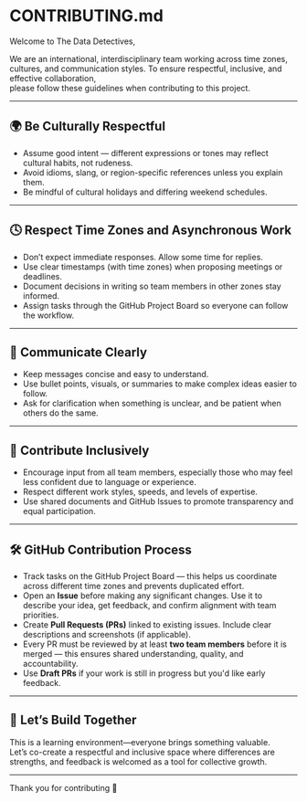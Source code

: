 # CONTRIBUTING.md

Welcome to The Data Detectives,

We are an international, interdisciplinary team working across time zones, cultures,
and communication styles. To ensure respectful, inclusive, and effective collaboration,  
please follow these guidelines when contributing to this project.

---

## 🌍 Be Culturally Respectful

- Assume good intent — different expressions or tones may reflect cultural habits,
not rudeness.  
- Avoid idioms, slang, or region-specific references unless you explain them.  
- Be mindful of cultural holidays and differing weekend schedules.  

---

## 🕓 Respect Time Zones and Asynchronous Work

- Don’t expect immediate responses. Allow some time for replies.  
- Use clear timestamps (with time zones) when proposing meetings or deadlines.  
- Document decisions in writing so team members in other zones stay informed.  
- Assign tasks through the GitHub Project Board so everyone can follow the workflow.

---

## 💬 Communicate Clearly

- Keep messages concise and easy to understand.  
- Use bullet points, visuals, or summaries to make complex ideas easier to follow.
- Ask for clarification when something is unclear, and be patient when others do
the same.

---

## 🎯 Contribute Inclusively

- Encourage input from all team members, especially those who may feel less
confident due to language or experience.  
- Respect different work styles, speeds, and levels of expertise.  
- Use shared documents and GitHub Issues to promote transparency and equal
participation.  

---

## 🛠 GitHub Contribution Process

- Track tasks on the GitHub Project Board — this helps us coordinate across different
time zones and prevents duplicated effort.  
- Open an **Issue** before making any significant changes. Use it to describe
your idea, get feedback, and confirm alignment with team priorities.  
- Create **Pull Requests (PRs)** linked to existing issues. Include clear descriptions
and screenshots (if applicable).  
- Every PR must be reviewed by at least **two team members** before it is merged
 — this ensures shared understanding, quality, and accountability.  
- Use **Draft PRs** if your work is still in progress but you'd like early feedback.

---

## 🚀 Let’s Build Together

This is a learning environment—everyone brings something valuable.  
Let’s co-create a respectful and inclusive space where differences are strengths,
and feedback is welcomed as a tool for collective growth.

---

Thank you for contributing 💙
